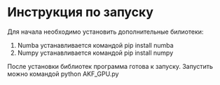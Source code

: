 # Инструкция по запуску

Для начала необходимо установить дополнительные билиотеки:
  1) Numba устанавливается командой
      pip install numba
  2) Numpy устанавливается командой
      pip install numpy
      
После установки библиотек программа готова к запуску. Запустить можно командой
    python AKF_GPU.py
